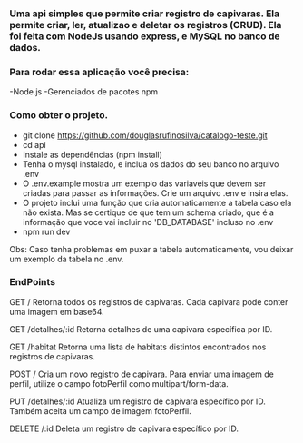 ### Uma api simples que permite criar registro de capivaras. Ela permite criar, ler, atualizao e deletar os registros (CRUD). Ela foi feita com NodeJs usando express, e MySQL no banco de dados.

### Para rodar essa aplicação você precisa:

-Node.js
-Gerenciados de pacotes npm

### Como obter o projeto.

- git clone https://github.com/douglasrufinosilva/catalogo-teste.git
- cd api
- Instale as dependências (npm install)
- Tenha o mysql instalado, e inclua os dados do seu banco no arquivo .env
- O .env.example mostra um exemplo das variaveis que devem ser criadas para passar as informações. Crie um arquivo .env e insira elas.
- O projeto inclui uma função que cria automaticamente a tabela caso ela não exista. Mas se certique de que tem um schema criado, que é a informação que voce vai incluir no 'DB_DATABASE' incluso no .env
- npm run dev

Obs: Caso tenha problemas em puxar a tabela automaticamente, vou deixar um exemplo da tabela no .env.

### EndPoints

GET /
Retorna todos os registros de capivaras. Cada capivara pode conter uma imagem em base64.

GET /detalhes/:id
Retorna detalhes de uma capivara específica por ID.

GET /habitat
Retorna uma lista de habitats distintos encontrados nos registros de capivaras.

POST /
Cria um novo registro de capivara. Para enviar uma imagem de perfil, utilize o campo fotoPerfil como multipart/form-data.

PUT /detalhes/:id
Atualiza um registro de capivara específico por ID. Também aceita um campo de imagem fotoPerfil.

DELETE /:id
Deleta um registro de capivara específico por ID.

